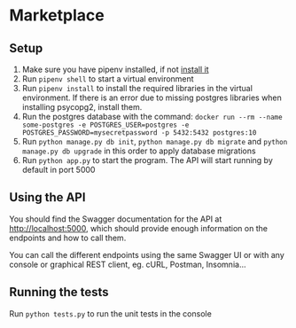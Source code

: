 # Marketplace

## Setup

1. Make sure you have pipenv installed, if not [install it](https://pipenv.readthedocs.io/en/latest/install/#installing-pipenv)
2. Run `pipenv shell` to start a virtual environment
3. Run `pipenv install` to install the required libraries in the virtual environment. If there is an error due to missing postgres libraries when installing psycopg2, install them.
4. Run the postgres database with the command: `docker run --rm --name some-postgres -e POSTGRES_USER=postgres -e POSTGRES_PASSWORD=mysecretpassword -p 5432:5432 postgres:10`
5. Run `python manage.py db init`, `python manage.py db migrate` and `python manage.py db upgrade` in this order to apply database migrations
6. Run `python app.py` to start the program. The API will start running by default in port 5000

## Using the API

You should find the Swagger documentation for the API at [http://localhost:5000](http://localhost:5000), which should provide enough information on the endpoints and how to call them.

You can call the different endpoints using the same Swagger UI or with any console or graphical REST client, eg. cURL, Postman, Insomnia... 

## Running the tests

Run `python tests.py` to run the unit tests in the console

